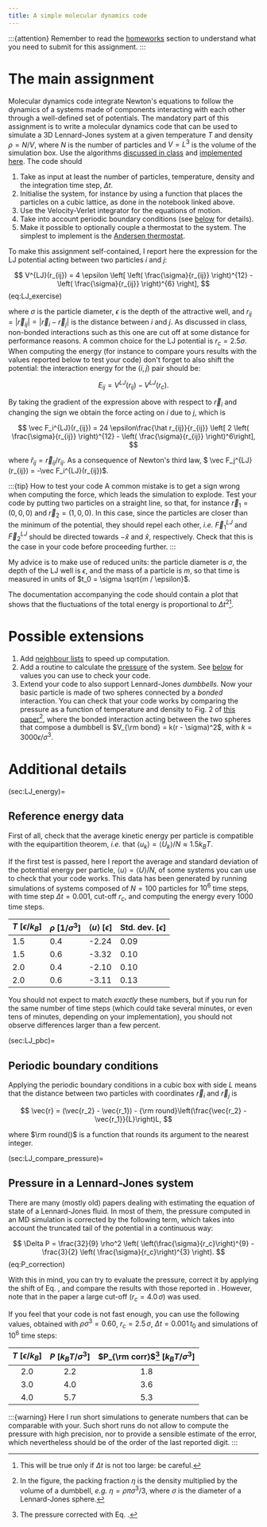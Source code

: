 ```yaml
---
title: A simple molecular dynamics code
---
```


:::{attention}
Remember to read the [homeworks](#sec:homeworks) section to understand what you need to submit for this assignment.
:::

# The main assignment

Molecular dynamics code integrate Newton's equations to follow the dynamics of a systems made of components interacting with each other through a well-defined set of potentials. The mandatory part of this assignment is to write a molecular dynamics code that can be used to simulate a 3D Lennard-Jones system at a given temperature $T$ and density $\rho = N / V$, where $N$ is the number of particles and $V = L^3$ is the volume of the simulation box. Use the algorithms [discussed in class](../all_atom.md) and [implemented here](../notebooks/MD.ipynb). The code should

1. Take as input at least the number of particles, temperature, density and the integration time step, $\Delta t$.
2. Initialise the system, for instance by using a function that places the particles on a cubic lattice, as done in the notebook linked above.
2. Use the Velocity-Verlet integrator for the equations of motion.
3. Take into account periodic boundary conditions (see [below](#sec:LJ_pbc) for details).
4. Make it possible to optionally couple a thermostat to the system. The simplest to implement is the [Andersen thermostat](#sec:andersen_thermostat).

To make this assignment self-contained, I report here the expression for the LJ potential acting between two particles $i$ and $j$:

$$
V^{LJ}(r_{ij}) = 4 \epsilon \left[ \left( \frac{\sigma}{r_{ij}} \right)^{12} - \left( \frac{\sigma}{r_{ij}} \right)^{6} \right],
$$ (eq:LJ_exercise)

where $\sigma$ is the particle diameter, $\epsilon$ is the depth of the attractive well, and $r_{ij} = |\vec r_{ij}| = |\vec r_i - \vec r_j|$ is the distance between $i$ and $j$. As discussed in class, non-bonded interactions such as this one are cut off at some distance for performance reasons. A common choice for the LJ potential is $r_c = 2.5 \sigma$. When computing the energy (for instance to compare yours results with the values reported below to test your code) don't forget to also shift the potential: the interaction energy for the $(i, j)$ pair should be:

$$
E_{ij} = V^{LJ}(r_{ij}) - V^{LJ}(r_c).
$$

By taking the gradient of the expression above with respect to $\vec r_i$ and changing the sign we obtain the force acting on $i$ due to $j$, which is

$$
\vec F_i^{LJ}(r_{ij}) = 24 \epsilon\frac{\hat r_{ij}}{r_{ij}} \left[ 2 \left( \frac{\sigma}{r_{ij}} \right)^{12} - \left( \frac{\sigma}{r_{ij}} \right)^6\right],
$$

where $\hat r_{ij} = \vec r_{ij} / r_{ij}$. As a consequence of Newton's third law, $ \vec F_j^{LJ}(r_{ij}) = -\vec F_i^{LJ}(r_{ij})$.

:::{tip} How to test your code
A common mistake is to get a sign wrong when computing the force, which leads the simulation to explode. Test your code by putting two particles on a straight line, so that, for instance $\vec r_1 = (0, 0, 0)$ and $\vec r_2 = (1, 0, 0)$. In this case, since the particles are closer than the minimum of the potential, they should repel each other, *i.e.* $\vec F_1^{LJ}$ and $\vec F_2^{LJ}$ should be directed towards $-\hat x$ and $\hat x$, respectively. Check that this is the case in your code before proceeding further.
:::

My advice is to make use of reduced units: the particle diameter is $\sigma$, the depth of the LJ well is $\epsilon$, and the mass of a particle is $m$, so that time is measured in units of $t_0 = \sigma \sqrt{m / \epsilon}$.

The documentation accompanying the code should contain a plot that shows that the fluctuations of the total energy is proportional to $\Delta t^2$[^range_dt].

[^range_dt]: This will be true only if $\Delta t$ is not too large: be careful.

# Possible extensions

1. Add [neighbour lists](#sec:neighbour_lists) to speed up computation.
2. Add a routine to calculate the [pressure](#sec:compute_pressure) of the system. See [below](#sec:LJ_compare_pressure) for values you can use to check your code.
3. Extend your code to also support Lennard-Jones *dumbbells*. Now your basic particle is made of two spheres connected by a *bonded* interaction. You can check that your code works by comparing the pressure as a function of temperature and density to Fig. 2 of [this paper](doi:10.1103/PhysRevE.107.034607)[^packing_fraction], where the bonded interaction acting between the two spheres that compose a dumbbell is $V_{\rm bond} = k(r - \sigma)^2$, with $k = 3000 \epsilon / \sigma^3$.

[^packing_fraction]: In the figure, the packing fraction $\eta$ is the density multiplied by the volume of a dumbbell, *e.g.* $\eta = \rho \pi \sigma^3 / 3$, where $\sigma$ is the diameter of a Lennard-Jones sphere.

# Additional details

(sec:LJ_energy)=
## Reference energy data

First of all, check that the average kinetic energy per particle is compatible with the equipartition theorem, *i.e.* that $\langle u_k \rangle = \langle U_k \rangle / N \approx 1.5 k_B T$.

If the first test is passed, here I report the average and standard deviation of the potential energy per particle, $\langle u \rangle = \langle U \rangle / N$, of some systems you can use to check that your code works. This data has been generated by running simulations of systems composed of $N = 100$ particles for $10^6$ time steps, with time step $\Delta t = 0.001$, cut-off $r_c$, and computing the energy every 1000 time steps.

| $T$ [$\epsilon / k_B$] | $\rho$ [$1 / \sigma^3$] | $\langle u \rangle$ [$\epsilon$] | Std. dev. [$\epsilon$] |
| --- | --- | --- | --- |
| 1.5 | 0.4 | -2.24 | 0.09 |
| 1.5 | 0.6 | -3.32 | 0.10 |
| 2.0 | 0.4 | -2.10 | 0.10 |
| 2.0 | 0.6 | -3.11 | 0.13 |

You should not expect to match *exactly* these numbers, but if you run for the same number of time steps (which could take several minutes, or even tens of minutes, depending on your implementation), you should not observe differences larger than a few percent.

(sec:LJ_pbc)=
## Periodic boundary conditions

Applying the periodic boundary conditions in a cubic box with side $L$ means that the distance between two particles with coordinates $\vec{r}_i$ and $\vec{r}_j$ is

$$
\vec{r} = (\vec{r_2} - \vec{r_1}) - {\rm round}\left(\frac{\vec{r_2} - \vec{r_1}}{L}\right)L,
$$

where $\rm round()$ is a function that rounds its argument to the nearest integer.

(sec:LJ_compare_pressure)=
## Pressure in a Lennard-Jones system

There are many (mostly old) papers dealing with estimating the equation of state of a Lennard-Jones fluid. In most of them, the pressure computed in an MD simulation is corrected by the following term, which takes into account the truncated tail of the potential in a continuous way:

$$
\Delta P = \frac{32}{9} \rho^2 \left( \left(\frac{\sigma}{r_c}\right)^{9} - \frac{3}{2} \left( \frac{\sigma}{r_c}\right)^{3} \right).
$$ (eq:P_correction)

With this in mind, you can try to evaluate the pressure, correct it by applying the shift of Eq. [](#eq:P_correction), and compare the results with those reported in [](doi:10.1080/00268979300100411). However, note that in the paper a large cut-off ($r_c = 4.0\, \sigma$) was used. 

If you feel that your code is not fast enough, you can use the following values, obtained with $\rho\sigma^3 = 0.60$, $r_c = 2.5 \, \sigma$, $\Delta t = 0.001 \, t_0$ and simulations of $10^6$ time steps:

| $T$ [$\epsilon / k_B$] | $P$ [$k_B T / \sigma^3$] | $P_{\rm corr}$[^P_corrected] [$k_B T / \sigma^3$]|
| :---: | :---:| :---:|
| 2.0 | 2.2 | 1.8 |
| 3.0 | 4.0 | 3.6 |
| 4.0 | 5.7 | 5.3 |

:::{warning}
Here I run short simulations to generate numbers that can be comparable with your. Such short runs do not allow to compute the pressure with high precision, nor to provide a sensible estimate of the error, which nevertheless should be of the order of the last reported digit.
:::

[^P_corrected]: The pressure corrected with Eq. [](#eq:P_correction).
